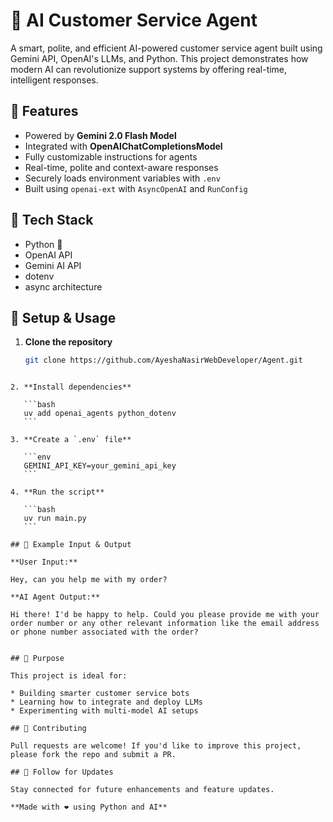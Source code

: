 # 🤖 AI Customer Service Agent

A smart, polite, and efficient AI-powered customer service agent built using Gemini API, OpenAI's LLMs, and Python. This project demonstrates how modern AI can revolutionize support systems by offering real-time, intelligent responses.

## 🚀 Features

- Powered by **Gemini 2.0 Flash Model**
- Integrated with **OpenAIChatCompletionsModel**
- Fully customizable instructions for agents
- Real-time, polite and context-aware responses
- Securely loads environment variables with `.env`
- Built using `openai-ext` with `AsyncOpenAI` and `RunConfig`

## 🧠 Tech Stack

- Python 🐍
- OpenAI API
- Gemini AI API
- dotenv
- async architecture

## 🔧 Setup & Usage

1. **Clone the repository**
   ```bash
   git clone https://github.com/AyeshaNasirWebDeveloper/Agent.git
````

2. **Install dependencies**

   ```bash
   uv add openai_agents python_dotenv
   ```

3. **Create a `.env` file**

   ```env
   GEMINI_API_KEY=your_gemini_api_key
   ```

4. **Run the script**

   ```bash
   uv run main.py
   ```

## 📝 Example Input & Output

**User Input:**

Hey, can you help me with my order?

**AI Agent Output:**

Hi there! I'd be happy to help. Could you please provide me with your order number or any other relevant information like the email address or phone number associated with the order?


## 🎯 Purpose

This project is ideal for:

* Building smarter customer service bots
* Learning how to integrate and deploy LLMs
* Experimenting with multi-model AI setups

## 🤝 Contributing

Pull requests are welcome! If you'd like to improve this project, please fork the repo and submit a PR.

## 📢 Follow for Updates

Stay connected for future enhancements and feature updates.

**Made with ❤️ using Python and AI**
